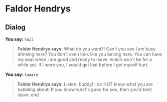 # Faldor Hendrys
## Dialog

**You say:** `hail`



>**Faldor Hendrys says:** What do you want?! Can't you see I am busy drinking here? You don't even look like you belong here. You can have my seat when I am good and ready to leave, which won't be for a while yet. If I were you, I would get lost before I got myself hurt.

**You say:** `tunare`



>**Faldor Hendrys says:** Listen, buddy!  I do NOT know what you are babbling about!  If you know what's good for you, then you'd best leave.
end
